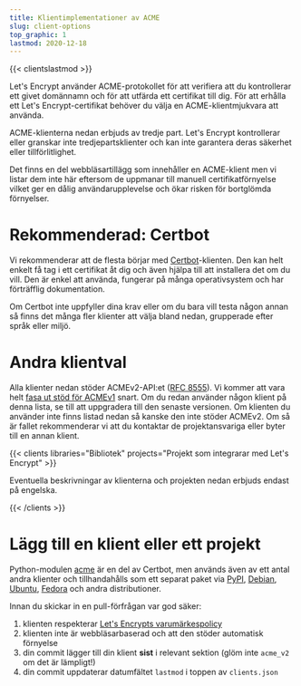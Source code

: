 ```yaml
---
title: Klientimplementationer av ACME
slug: client-options
top_graphic: 1
lastmod: 2020-12-18
---
```


{{< clientslastmod >}}

Let's Encrypt använder ACME-protokollet för att verifiera att du kontrollerar ett givet domännamn och för att utfärda ett certifikat till dig. För att erhålla ett Let's Encrypt-certifikat behöver du välja en ACME-klientmjukvara att använda.

ACME-klienterna nedan erbjuds av tredje part. Let's Encrypt kontrollerar eller granskar inte tredjepartsklienter och kan inte garantera deras säkerhet eller tillförlitlighet.

Det finns en del webbläsartillägg som innehåller en ACME-klient men vi listar dem inte här eftersom de uppmanar till manuell certifikatförnyelse vilket ger en dålig användarupplevelse och ökar risken för bortglömda förnyelser.

# Rekommenderad: Certbot

Vi rekommenderar att de flesta börjar med [Certbot](https://certbot.eff.org/)-klienten. Den kan helt enkelt få tag i ett certifikat åt dig och även hjälpa till att installera det om du vill. Den är enkel att använda, fungerar på många operativsystem och har förträfflig dokumentation.

Om Certbot inte uppfyller dina krav eller om du bara vill testa någon annan så finns det många fler klienter att välja bland nedan, grupperade efter språk eller miljö.

# Andra klientval

Alla klienter nedan stöder ACMEv2-API:et ([RFC 8555](https://tools.ietf.org/html/rfc8555)). Vi kommer att vara helt [fasa ut stöd för ACMEv1](https://community.letsencrypt.org/t/end-of-life-plan-for-acmev1/88430/) snart. Om du redan använder någon klient på denna lista, se till att uppgradera till den senaste versionen. Om klienten du använder inte finns listad nedan så kanske den inte stöder ACMEv2. Om så är fallet rekommenderar vi att du kontaktar de projektansvariga eller byter till en annan klient.

{{< clients libraries="Bibliotek" projects="Projekt som integrarar med Let's Encrypt" >}}

Eventuella beskrivningar av klienterna och projekten nedan erbjuds endast på engelska.

{{< /clients >}}

# Lägg till en klient eller ett projekt

Python-modulen [acme](https://github.com/certbot/certbot/tree/master/acme) är en del av Certbot, men används även av ett antal andra klienter och tillhandahålls som ett separat paket via [PyPI](https://pypi.python.org/pypi/acme), [Debian](https://packages.debian.org/search?keywords=python-acme), [Ubuntu](https://launchpad.net/ubuntu/+source/python-acme), [Fedora](https://bodhi.fedoraproject.org/updates/?packages=python-acme) och andra distributioner.

Innan du skickar in en pull-förfrågan var god säker:

1. klienten respekterar [Let's Encrypts varumärkespolicy](/trademarks)
1. klienten inte är webbläsarbaserad och att den stöder automatisk förnyelse
1. din commit lägger till din klient **sist** i relevant sektion (glöm inte `acme_v2` om det är lämpligt!)
1. din commit uppdaterar datumfältet `lastmod` i toppen av `clients.json`
